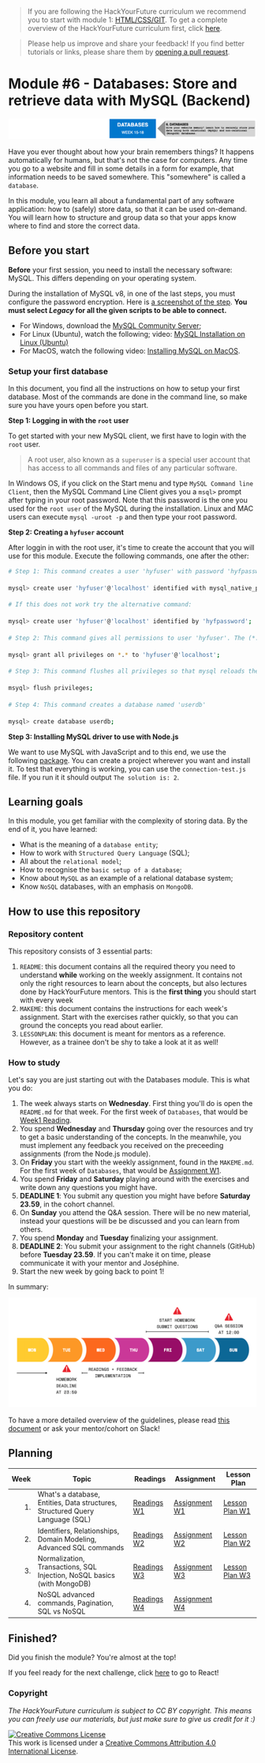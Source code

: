 > If you are following the HackYourFuture curriculum we recommend you to start with module
> 1: [HTML/CSS/GIT](https://github.com/HackYourFuture/HTML-CSS). To get a complete overview of the HackYourFuture
> curriculum first, click [here](https://github.com/HackYourFuture/curriculum).

> Please help us improve and share your feedback! If you find better tutorials or links, please share them
> by [opening a pull request](https://github.com/HackYourFuture/JavaScript1/pulls).

# Module #6 - Databases: Store and retrieve data with MySQL (Backend)

![Databases](./assets/databases.png)

Have you ever thought about how your brain remembers things? It happens automatically for humans, but that's not the case for computers. Any time you go to a website and fill in some details in a form for example, that information needs to be saved somewhere. This "somewhere" is called a `database`.

In this module, you learn all about a fundamental part of any software application: how to (safely) store data, so that it can be used on-demand. You will learn how to structure and group data so that your apps know where to find and store the correct data.

## Before you start

**Before** your first session, you need to install the necessary software: MySQL. This differs depending on your operating system.

During the installation of MySQL v8, in one of the last steps, you must configure the password encryption. Here is [a screenshot of the step](https://i.stack.imgur.com/nFnWV.jpg). **You must select _Legacy_ for all the given scripts to be able to connect.**

- For Windows, download the [MySQL Community Server](https://dev.mysql.com/downloads/mysql/);
- For Linux (Ubuntu), watch the following;
  video: [MySQL Installation on Linux (Ubuntu)](https://www.youtube.com/watch?v=Y_LibBhOGOY)
- For MacOS, watch the following video: [Installing MySQL on MacOS](https://www.youtube.com/watch?v=HxCXyxFEA0s).

### Setup your first database

In this document, you find all the instructions on how to setup your first database. Most of the commands are done in the command line, so make sure you have yours open before you start.

**Step 1: Logging in with the `root` user**

To get started with your new MySQL client, we first have to login with the `root` user.

> A root user, also known as a `superuser` is a special user account that has access to all commands and files of any
> particular software.

In Windows OS, if you click on the Start menu and type `MySQL Command line Client`, then the MySQL Command Line Client gives you a `msql>` prompt after typing in your root password. Note that this password is the one you used for the `root user` of the MySQL during the installation. Linux and MAC users can execute `mysql -uroot -p` and then type your root password.

**Step 2: Creating a `hyfuser` account**

After loggin in with the root user, it's time to create the account that you will use for this module. Execute the following commands, one after the other:

```bash
# Step 1: This command creates a user 'hyfuser' with password 'hyfpassword' for the database server at 'localhost'

mysql> create user 'hyfuser'@'localhost' identified with mysql_native_password by 'hyfpassword';

# If this does not work try the alternative command:

mysql> create user 'hyfuser'@'localhost' identified by 'hyfpassword';

# Step 2: This command gives all permissions to user 'hyfuser'. The (*.*) means every table of every database.

mysql> grant all privileges on *.* to 'hyfuser'@'localhost';

# Step 3: This command flushes all privileges so that mysql reloads the grant table and our changes are enabled

msyql> flush privileges;

# Step 4: This command creates a database named 'userdb'

mysql> create database userdb;
```

**Step 3: Installing MySQL driver to use with Node.js**

We want to use MySQL with JavaScript and to this end, we use the following [package](https://github.com/mysqljs/mysql). You can create a project wherever you want and install it. To test that everything is working, you can use the `connection-test.js` file. If you run it it should output `The solution is: 2`.

## Learning goals

In this module, you get familiar with the complexity of storing data. By the end of it, you have learned:

- What is the meaning of a `database entity`;
- How to work with `Structured Query Language` (SQL);
- All about the `relational model`;
- How to recognise the `basic setup of a database`;
- Know about `MySQL` as an example of a relational database system;
- Know `NoSQL` databases, with an emphasis on `MongoDB`.

## How to use this repository

### Repository content

This repository consists of 3 essential parts:

1. `README`: this document contains all the required theory you need to understand **while** working on the weekly assignment. It contains not only the right resources to learn about the concepts, but also lectures done by HackYourFuture mentors. This is the **first thing** you should start with every week
2. `MAKEME`: this document contains the instructions for each week's assignment. Start with the exercises rather quickly, so that you can ground the concepts you read about earlier.
3. `LESSONPLAN`: this document is meant for mentors as a reference. However, as a trainee don't be shy to take a look at it as well!

### How to study

Let's say you are just starting out with the Databases module. This is what you do:

1. The week always starts on **Wednesday**. First thing you'll do is open the `README.md` for that week. For the first week of `Databases`, that would be [Week1 Reading](/Week1/README.md).
2. You spend **Wednesday** and **Thursday** going over the resources and try to get a basic understanding of the concepts. In the meanwhile, you must implement any feedback you received on the preceeding assignments (from the Node.js module).
3. On **Friday** you start with the weekly assignment, found in the `MAKEME.md`. For the first week of `Databases`, that would be [Assignment W1](/Week1/MAKEME.md).
4. You spend **Friday** and **Saturday** playing around with the exercises and write down any questions you might have.
5. **DEADLINE 1**: You submit any question you might have before **Saturday 23.59**, in the cohort channel.
6. On **Sunday** you attend the Q&A session. There will be no new material, instead your questions will be be discussed and you can learn from others.
7. You spend **Monday** and **Tuesday** finalizing your assignment.
8. **DEADLINE 2**: You submit your assignment to the right channels (GitHub) before **Tuesday 23.59**. If you can't make it on time, please communicate it with your mentor and Joséphine.
9. Start the new week by going back to point 1!

In summary:

![Weekflow](assets/weekflow.png)

To have a more detailed overview of the guidelines, please read [this document](https://docs.google.com/document/d/1JUaEbxMQTyljAPFsWIbbLwwvvIXZ0VCHmCCN8RaeVIc/edit?usp=sharing) or ask your mentor/cohort on Slack!

## Planning

| Week | Topic                                                                         | Readings                       | Assignment                       | Lesson Plan                           |
| ---: | ----------------------------------------------------------------------------- | ------------------------------ | ------------------------------ | ------------------------------------- |
|   1. | What's a database, Entities, Data structures, Structured Query Language (SQL) | [Readings W1](Week1/README.md) | [Assignment W1](Week1/MAKEME.md) | [Lesson Plan W1](Week1/LESSONPLAN.md) |
|   2. | Identifiers, Relationships, Domain Modeling, Advanced SQL commands            | [Readings W2](Week2/README.md) | [Assignment W2](Week2/MAKEME.md) | [Lesson Plan W2](Week2/LESSONPLAN.md) |
|   3. | Normalization, Transactions, SQL Injection, NoSQL basics (with MongoDB)       | [Readings W3](Week3/README.md) | [Assignment W3](Week3/MAKEME.md) | [Lesson Plan W3](Week3/LESSONPLAN.md) |
|   4. | NoSQL advanced commands, Pagination, SQL vs NoSQL                             | [Readings W4](Week4/README.md) | [Assignment W4](Week4/MAKEME.md) |  |

## Finished?

Did you finish the module? You're almost at the top!

If you feel ready for the next challenge, click [here](https://www.github.com/HackYourFuture/react) to go to React!

### Copyright

_The HackYourFuture curriculum is subject to CC BY copyright. This means you can freely use our materials, but just make sure to give us credit for it :)_

<a rel="license" href="http://creativecommons.org/licenses/by/4.0/"><img alt="Creative Commons License" style="border-width:0" src="https://i.creativecommons.org/l/by/4.0/88x31.png" /></a><br />
This work is licensed under a <a rel="license" href="http://creativecommons.org/licenses/by/4.0/">Creative Commons
Attribution 4.0 International License</a>.
